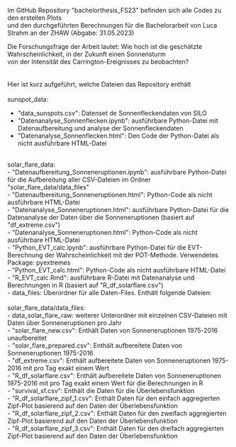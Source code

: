 Im GitHub Repository "bachelorthesis_FS23" befinden sich alle Codes zu den erstellen Plots<br>
und den durchgeführten Berechnungen für die Bachelorarbeit von Luca Strahm an der ZHAW (Abgabe: 31.05.2023)<br>

Die Forschungsfrage der Arbeit lautet: Wie hoch ist die geschätzte Wahrscheinlichkeit, in der Zukunft einen Sonnensturm<br>
von der Intensität des Carrington-Ereignisses zu beobachten?<br>
<br>
<br>
Hier ist kurz aufgeführt, welche Dateien das Repository enthält<br>
<br>
sunspot_data:<br>
  - "data_sunspots.csv": Datenset de Sonnenfleckendaten von SILO<br>
  - "Datenanalyse_Sonnenflecken.ipynb": ausführbare Python-Datei mit Datenaufbereitung und analyse der Sonnenfleckendaten<br>
  - "Datenanalyse_Sonnenflecken.html": Den Code der Python-Datei als nicht ausführbare HTML-Datei<br>
<br>
solar_flare_data:<br>
  - "Datenaufbereitung_Sonneneruptionen.ipynb": ausführbare Python-Datei für die Aufbereitung aller CSV-Dateien im Ordner "solar_flare_data/data_files"<br>
  - "Datenaufbereitung_Sonneneruptionen.html": Python-Code als nicht ausführbare HTML-Datei<br>
  - "Datenanalyse_Sonneneruptionen.html": ausführbare Python-Datei für die Datenanalyse der Daten über die Sonneneruptionen (basiert auf "df_extreme.csv")<br>
  - "Datenanalyse_Sonneneruptionen.html": Python-Code als nicht ausführbare HTML-Datei<br>
  - "Python_EVT_calc.ipynb": ausführbare Python-Datei für die EVT-Berechnung der Wahrscheinlichkeit mit der POT-Methode. Verwendetes Package: pyextremes<br>
  - "Python_EVT_calc.html": Python-Code als nicht ausführbare HTML-Datei<br>
  - "R_EVT_calc.Rmd": ausführbare R-Datei mit Datenanalyse und Berechnungen in R (basiert auf "R_df_solarflare.csv")<br>
  - data_files: Überordner für alle Daten-Files. Enthält folgende Dateien:<br>
<br>
solar_flare_data/data_files:<br>
  - data_solar_flare_raw: weiterer Unterordner mit einzelnen CSV-Dateien mit Daten über Sonneneruptionen pro Jahr<br>
  - "solar_flare_new.csv": Enthält Daten von Sonneneruptionen 1975-2016 unaufbereitet<br>
  - "solar_flare_prepared.csv": Enthält aufbereitete Daten von Sonneneruptionen 1975-2016<br>
  - "df_extreme.csv": Enthält aufbereitete Daten von Sonneneruptionen 1975-2016 mit pro Tag exakt einem Wert<br>
  - "R_df_solarflare.csv": Enthält aufbereitete Daten von Sonneneruptionen 1975-2016 mit pro Tag exakt einem Wert für die Berechnungen in R<br>
  - "survival_sf.csv": Enthält die Daten für die Überlebensfunktion<br>
  - "R_df_solarflare_zipf_1.csv": Enthält Daten für den einfach aggregierten Zipf-Plot basierend auf den Daten der Überlebensfunktion<br>
  - "R_df_solarflare_zipf_2.csv": Enthält Daten für den zweifach aggregierten Zipf-Plot basierend auf den Daten der Überlebensfunktion<br>
  - "R_df_solarflare_zipf_3.csv": Enthält Daten für den dreifach aggregierten Zipf-Plot basierend auf den Daten der Überlebensfunktion<br>
